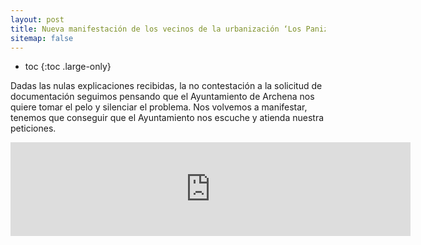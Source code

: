 ```yaml
---
layout: post
title: Nueva manifestación de los vecinos de la urbanización ‘Los Panizos’ contra el Ayuntamiento de Archena
sitemap: false
---
```


* toc
{:toc .large-only}

Dadas las nulas explicaciones recibidas, la no contestación a la solicitud de documentación seguimos pensando que el Ayuntamiento de Archena nos quiere tomar el pelo y silenciar el problema. Nos volvemos a manifestar, tenemos que conseguir que el Ayuntamiento nos escuche y atienda nuestra peticiones.


<iframe src="https://www.facebook.com/plugins/video.php?href=https%3A%2F%2Fwww.facebook.com%2Falmost.co%2Fvideos%2F622978228926907%2F&width=640&show_text=false&height=360&appId" width="640" style="border:none;overflow:hidden" scrolling="no" frameborder="0" allowfullscreen="true" allow="autoplay; clipboard-write; encrypted-media; picture-in-picture; web-share" allowFullScreen="true"></iframe>


